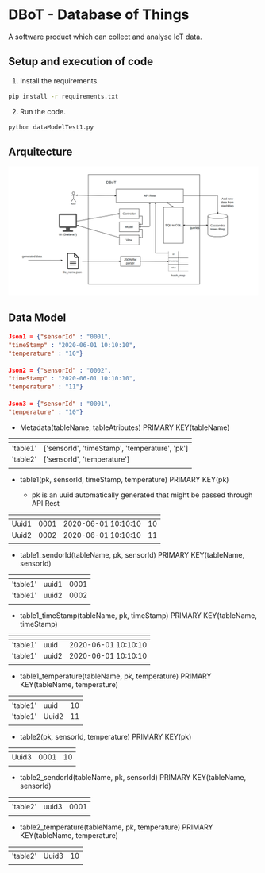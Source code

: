 # DBoT - Database of Things

A software product which can collect and analyse IoT data.

## Setup and execution of code

1. Install the requirements.

```bash
pip install -r requirements.txt
```

2. Run the code.

```bash
python dataModelTest1.py
```

## Arquitecture

![Arquitecture](./arquitecture/arquitecture.png)

## Data Model

```json
Json1 = {"sensorId" : "0001",
"timeStamp" : "2020-06-01 10:10:10",
"temperature" : "10"}

Json2 = {"sensorId" : "0002",
"timeStamp" : "2020-06-01 10:10:10",
"temperature" : "11"}

Json3 = {"sensorId" : "0001",
"temperature" : "10"}
```

* Metadata(tableName, tableAtributes) PRIMARY KEY(tableName)

[]()|[]()
---     |    ---
'table1' | ['sensorId', 'timeStamp', 'temperature', 'pk']
'table2' | ['sensorId', 'temperature']
[]()|[]()


* table1(pk, sensorId, timeStamp, temperature) PRIMARY KEY(pk)

    * pk is an uuid automatically generated that might be passed through API Rest

[]()|[]()|[]()|[]()
---     |    ---  | --- | ---
Uuid1 | 0001 | 2020-06-01 10:10:10 | 10
Uuid2 | 0002 | 2020-06-01 10:10:10 | 11
[]() | []() | []() | []()

* table1_sendorId(tableName, pk, sensorId) PRIMARY KEY(tableName, sensorId)

[]()|[]()|[]()
---     |    ---  | --- 
'table1' | uuid1 | 0001
'table1' | uuid2 | 0002
[]()|[]()|[]()

* table1_timeStamp(tableName, pk, timeStamp) PRIMARY KEY(tableName, timeStamp)

[]()|[]()|[]()
---     |    ---  | --- 
'table1' | uuid | 2020-06-01 10:10:10
'table1' | uuid2 | 2020-06-01 10:10:10
[]()|[]()|[]()

* table1_temperature(tableName, pk, temperature) PRIMARY KEY(tableName, temperature)

[]()|[]()|[]()
---     |    ---  | --- 
'table1' | uuid | 10
'table1' | Uuid2 | 11
[]()|[]()|[]()

* table2(pk, sensorId, temperature) PRIMARY KEY(pk)

[]()|[]()|[]()
---     |    ---  | --- 
Uuid3 | 0001 | 10
[]()|[]()|[]()

* table2_sendorId(tableName, pk, sensorId) PRIMARY KEY(tableName, sensorId)

[]()|[]()|[]()
---     |    ---  | --- 
'table2' | uuid3 | 0001
[]()|[]()|[]()

* table2_temperature(tableName, pk, temperature) PRIMARY KEY(tableName, temperature)

[]()|[]()|[]()
---     |    ---  | --- 
'table2' | Uuid3 | 10
[]()|[]()|[]()